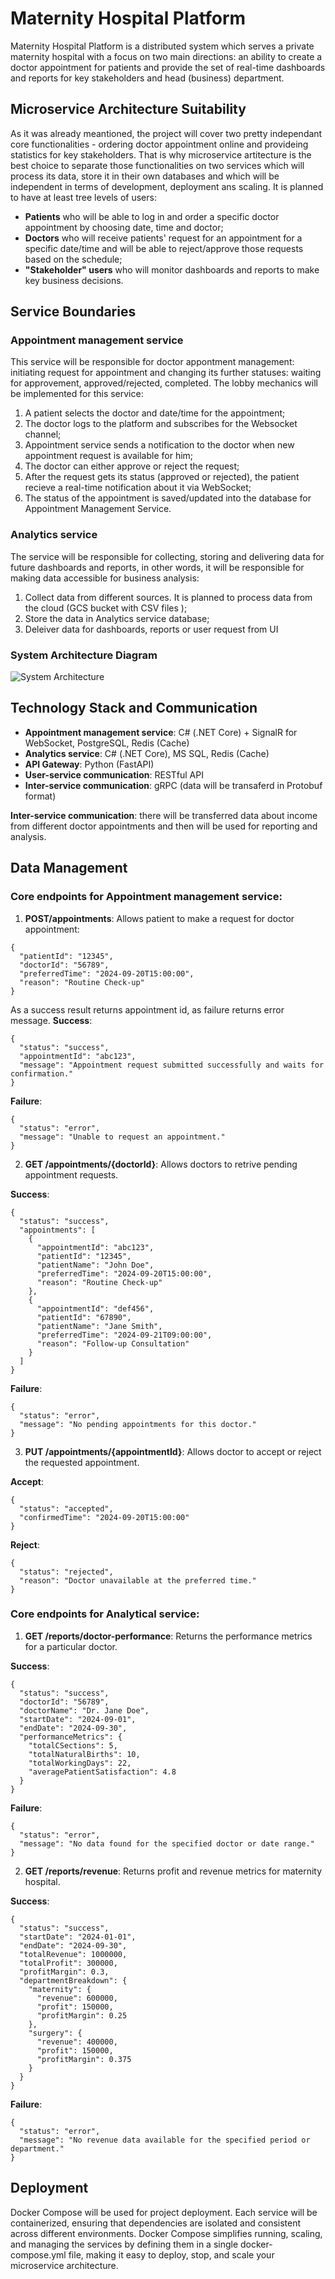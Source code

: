# Maternity Hospital Platform
Maternity Hospital Platform is a distributed system which serves a private maternity hospital with a focus on two main directions: an ability to create a doctor appointment for patients and provide the set of real-time dashboards and reports for key stakeholders and head (business) department. 

## Microservice Architecture Suitability 
As it was already meantioned, the project will cover two pretty independant core functionalities - ordering doctor appointment online and provideing statistics for key stakeholders. That is why microservice artitecture is the best choice to separate those functionalities on two services which will process its data, store it in their own databases and which will be independent in terms of development, deployment ans scaling. It is planned to have at least tree levels of users: 

* **Patients** who will be able to log in and order a specific doctor appointment by choosing date, time and doctor;
* **Doctors** who will receive patients' request for an appointment for a specific date/time and will be able to reject/approve those requests based on the schedule;
* **"Stakeholder" users** who will monitor dashboards and reports to make key business decisions.

## Service Boundaries
### Appointment management service
This service will be responsible for doctor appontment management: initiating request for appointment and changing its further statuses: waiting for approvement, approved/rejected, completed. The lobby mechanics will be implemented for this service:
1. A patient selects the doctor and date/time for the appointment;
2. The doctor logs to the platform and subscribes for the Websocket channel;
3. Appointment service sends a notification to the doctor when new appointment request is available for him;
4. The doctor can either approve or reject the request;
5. After the request gets its status (approved or rejected), the patient recieve a real-time notification about it via WebSocket;
6. The status of the appointment is saved/updated into the database for Appointment Management Service.

### Analytics service
The service will be responsible for collecting, storing and delivering data for future dashboards and reports, in other words, it will be responsible for making data accessible for business analysis:
1. Collect data from different sources. It is planned to process data from the cloud (GCS bucket with CSV files );
2. Store the data in Analytics service database;
3. Deleiver data for dashboards, reports or user request from UI

### System Architecture Diagram
![System Architecture](images/CorrectedDiagram.drawio.png)

## Technology Stack and Communication
* **Appointment management service**: C# (.NET Core) + SignalR for WebSocket, PostgreSQL, Redis (Cache)
* **Analytics service**: C# (.NET Core), MS SQL, Redis (Cache)
* **API Gateway**: Python (FastAPI)
* **User-service communication**: RESTful API
* **Inter-service communication**: gRPC (data will be transaferd in Protobuf format)

**Inter-service communication**: there will be transferred data about income from different doctor appointments and then will be used for reporting and analysis.

## Data Management
### Core endpoints for Appointment management service:
1. **POST/appointments**:
Allows patient to make a request for doctor appointment:
```
{
  "patientId": "12345",
  "doctorId": "56789",
  "preferredTime": "2024-09-20T15:00:00",
  "reason": "Routine Check-up"
}
```
As a success result returns appointment id, as failure returns error message.
**Success**:
```
{
  "status": "success",
  "appointmentId": "abc123",
  "message": "Appointment request submitted successfully and waits for confirmation."
}
```
**Failure**:
```
{
  "status": "error",
  "message": "Unable to request an appointment."
}
```

2. **GET /appointments/{doctorId}**:
Allows doctors to retrive pending appointment requests.

**Success**:
```
{
  "status": "success",
  "appointments": [
    {
      "appointmentId": "abc123",
      "patientId": "12345",
      "patientName": "John Doe",
      "preferredTime": "2024-09-20T15:00:00",
      "reason": "Routine Check-up"
    },
    {
      "appointmentId": "def456",
      "patientId": "67890",
      "patientName": "Jane Smith",
      "preferredTime": "2024-09-21T09:00:00",
      "reason": "Follow-up Consultation"
    }
  ]
}
```

**Failure**:
```
{
  "status": "error",
  "message": "No pending appointments for this doctor."
}
```
3. **PUT /appointments/{appointmentId}**:
Allows doctor to accept or reject the requested appointment.

**Accept**:
```
{
  "status": "accepted",
  "confirmedTime": "2024-09-20T15:00:00"
}
```

**Reject**:

```
{
  "status": "rejected",
  "reason": "Doctor unavailable at the preferred time."
}
```

### Core endpoints for Analytical service:
1. **GET /reports/doctor-performance**:
Returns the performance metrics for a particular doctor.

**Success**:
```
{
  "status": "success",
  "doctorId": "56789",
  "doctorName": "Dr. Jane Doe",
  "startDate": "2024-09-01",
  "endDate": "2024-09-30",
  "performanceMetrics": {
    "totalCSections": 5,
    "totalNaturalBirths": 10,
    "totalWorkingDays": 22,
    "averagePatientSatisfaction": 4.8
  }
}
```
**Failure**:
```
{
  "status": "error",
  "message": "No data found for the specified doctor or date range."
}
```

2. **GET /reports/revenue**:
Returns profit and revenue metrics for maternity hospital.

**Success**:
```
{
  "status": "success",
  "startDate": "2024-01-01",
  "endDate": "2024-09-30",
  "totalRevenue": 1000000,
  "totalProfit": 300000,
  "profitMargin": 0.3,
  "departmentBreakdown": {
    "maternity": {
      "revenue": 600000,
      "profit": 150000,
      "profitMargin": 0.25
    },
    "surgery": {
      "revenue": 400000,
      "profit": 150000,
      "profitMargin": 0.375
    }
  }
}
```

**Failure**:
```
{
  "status": "error",
  "message": "No revenue data available for the specified period or department."
}
```

## Deployment

Docker Compose will be used for project deployment. Each service will be containerized, ensuring that dependencies are isolated and consistent across different environments. Docker Compose simplifies running, scaling, and managing the services by defining them in a single docker-compose.yml file, making it easy to deploy, stop, and scale your microservice architecture.